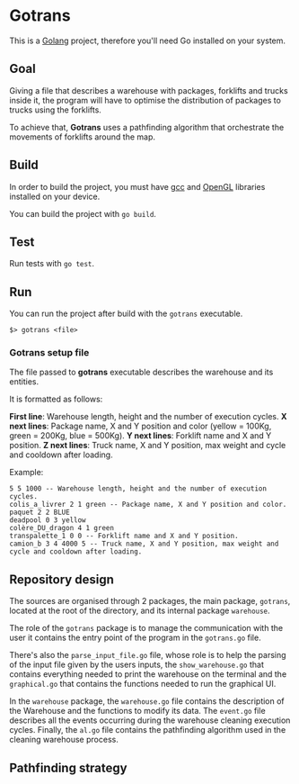 # Gotrans

This is a [Golang](https://go.dev) project, therefore you'll need Go installed on your system.

## Goal

Giving a file that describes a warehouse with packages, forklifts and trucks inside it, the program
will have to optimise the distribution of packages to trucks using the forklifts.

To achieve that, **Gotrans** uses a pathfinding algorithm that orchestrate the movements of forklifts
around the map.

## Build

In order to build the project, you must have [gcc](https://gcc.gnu.org) and [OpenGL](https://www.opengl.org) libraries
installed on your device.

You can build the project with `go build`.

## Test

Run tests with `go test`.

## Run

You can run the project after build with the `gotrans` executable.

```
$> gotrans <file>
```

### Gotrans setup file

The file passed to **gotrans** executable describes the warehouse and its entities.

It is formatted as follows:

**First line**: Warehouse length, height and the number of execution cycles.
**X next lines**: Package name, X and Y position and color (yellow = 100Kg, green = 200Kg, blue = 500Kg).
**Y next lines**: Forklift name and X and Y position.
**Z next lines**: Truck name, X and Y position, max weight and cycle and cooldown after loading.

Example:

```
5 5 1000 -- Warehouse length, height and the number of execution cycles. 
colis_a_livrer 2 1 green -- Package name, X and Y position and color.
paquet 2 2 BLUE
deadpool 0 3 yellow
colère_DU_dragon 4 1 green
transpalette_1 0 0 -- Forklift name and X and Y position.
camion_b 3 4 4000 5 -- Truck name, X and Y position, max weight and cycle and cooldown after loading.
```

## Repository design

The sources are organised through 2 packages, the main package, `gotrans`, located at the root of the
directory, and its internal package `warehouse`.

The role of the `gotrans` package is to manage the communication with the user it contains the entry point
of the program in the `gotrans.go` file.

There's also the `parse_input_file.go` file, whose role is to help the parsing of the input file given by
the users inputs, the `show_warehouse.go` that contains everything needed to print the warehouse on the
terminal and the `graphical.go` that contains the functions needed to run the graphical UI.

In the `warehouse` package, the `warehouse.go` file contains the description of the Warehouse and the
functions to modify its data. The `event.go` file describes all the events occurring during the warehouse
cleaning execution cycles. Finally, the `al.go` file contains the pathfinding algorithm used in the cleaning
warehouse process.

## Pathfinding strategy